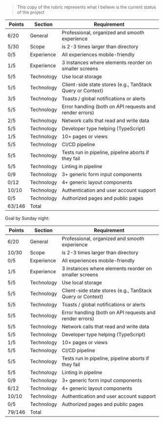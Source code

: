 > This copy of the rubric represents what I believe is the current status of the project

| Points | Section     | Requirement                                         |
|--------|-------------|-----------------------------------------------------|
| 6/20   | General     | Professional, organized and smooth experience       |
| 5/30   | Scope       | is 2-3 times larger than directory                  |
| 0/5    | Experience  | All experiences mobile-friendly                     |
| 1/5    | Experience  | 3 instances where elements reorder on smaller screens |
| 5/5    | Technology  | Use local storage                                   |
| 5/5    | Technology  | Client-side state stores (e.g., TanStack Query or Context) |
| 3/5    | Technology  | Toasts / global notifications or alerts             |
| 5/5    | Technology  | Error handling (both on API requests and render errors) |
| 2/5    | Technology  | Network calls that read and write data              |
| 5/5    | Technology  | Developer type helping (TypeScript)                 |
| 1/5    | Technology  | 10+ pages or views                                  |
| 5/5    | Technology  | CI/CD pipeline                                      |
| 5/5    | Technology  | Tests run in pipeline, pipeline aborts if they fail |
| 5/5    | Technology  | Linting in pipeline                                 |
| 0/9    | Technology  | 3+ generic form input components                    |
| 0/12   | Technology  | 4+ generic layout components                        |
| 10/10  | Technology  | Authentication and user account support             |
| 0/5    | Technology  | Authorized pages and public pages                   |
| 63/146 | Total       |                                                     |




Goal by Sunday night:

| Points | Section     | Requirement                                         |
|--------|-------------|-----------------------------------------------------|
| 6/20   | General     | Professional, organized and smooth experience       |
| 10/30   | Scope       | is 2-3 times larger than directory                  |
| 0/5    | Experience  | All experiences mobile-friendly                     |
| 1/5    | Experience  | 3 instances where elements reorder on smaller screens |
| 5/5    | Technology  | Use local storage                                   |
| 5/5    | Technology  | Client-side state stores (e.g., TanStack Query or Context) |
| 5/5    | Technology  | Toasts / global notifications or alerts             |
| 5/5    | Technology  | Error handling (both on API requests and render errors) |
| 5/5    | Technology  | Network calls that read and write data              |
| 5/5    | Technology  | Developer type helping (TypeScript)                 |
| 1/5    | Technology  | 10+ pages or views                                  |
| 5/5    | Technology  | CI/CD pipeline                                      |
| 5/5    | Technology  | Tests run in pipeline, pipeline aborts if they fail |
| 5/5    | Technology  | Linting in pipeline                                 |
| 0/9    | Technology  | 3+ generic form input components                    |
| 6/12   | Technology  | 4+ generic layout components                        |
| 10/10  | Technology  | Authentication and user account support             |
| 0/5    | Technology  | Authorized pages and public pages                   |
| 79/146 | Total       |                                                     |